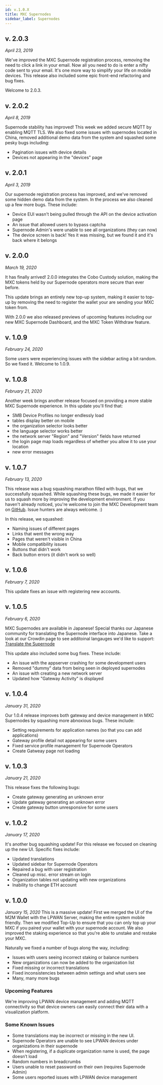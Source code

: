 ```yaml
---
id: v.1.0.X
title: MXC Supernodes
sidebar_label: Supernodes
---
```


## v. 2.0.3
*April 23, 2019*

We've improved the MXC Supernode registration process, removing the need to click a link in your email. Now all you need to do is enter a nifty code sent to your email. It's one more way to simplify your life on mobile devices. This release also included some epic front-end refactoring and bug fixes. 

Welcome to 2.0.3.


## v. 2.0.2
*April 8, 2019*

Supernode stability has improved! This week we added secure MQTT by enabling MQTT TLS. We also fixed some issues with supernodes located in China, removed additional demo data from the system and squashed some pesky bugs including: 
* Pagination issues with device details
* Devices not appearing in the "devices" page

## v. 2.0.1
*April 3, 2019*

Our supernode registration process has improved, and we've removed some hidden demo data from the system. In the process we also cleaned up a few more bugs. These include: 

* Device EUI wasn't being pulled through the API on the device activation page
* An issue that allowed users to bypass captcha
* Supernode Admin's were unable to see all organizations (they can now)
* The device screen is back! Yes it was missing, but we found it and it's back where it belongs

## v. 2.0.0
*March 19, 2020*

It has finally arrived! 2.0.0 integrates the Cobo Custody solution, making the MXC tokens held by our Supernode operators more secure than ever before.

This update brings an entirely new top-up system, making it easier to top-up by removing the need to register the wallet your are sending your MXC token from. 

With 2.0.0 we also released previews of upcoming features including our new MXC Supernode Dashboard, and the MXC Token Withdraw feature.

## v. 1.0.9
*February 24, 2020*

Some users were experiencing issues with the sidebar acting a bit random. So we fixed it. Welcome to 1.0.9. 

## v. 1.0.8
*February 21, 2020*

Another week brings another release focused on providing a more stable MXC Supernode experience. In this update you'll find that:

* SMB Device Profiles no longer endlessly load
* tables display better on mobile
* the organization selector looks better
* the language selector works better
* the network server "Region" and "Version" fields have returned
* the login page map loads regardless of whether you allow it to use your location
* new error messages

## v. 1.0.7
*February 13, 2020*

This release was a bug squashing marathon filled with bugs, that we successfully squashed. While squashing these bugs, we made it easier for us to squash more by improving the development environment. If you haven't already noticed, you're welcome to join the MXC Development team on [GitHub](https://github.com/mxc-foundation/lpwan-app-server). Issue hunters are always welcome. :) 

In this release, we squashed:
* Naming issues of different pages
* Links that went the wrong way
* Pages that weren't visible in China
* Mobile compatibility issues
* Buttons that didn't work
* Back button errors (it didn't work so well)


## v. 1.0.6
*February 7, 2020*

This update fixes an issue with registering new accounts.

## v. 1.0.5
*February 6, 2020*

MXC Supernodes are available in Japanese! Special thanks our Japanese community for translating the Supernode interface into Japanese. Take a look at our Crowdin page to see additoinal langauges we'd like to support: [Translate the Supernode](https://crwd.in/mxc-supernode)

This update also included some bug fixes. These include: 
* An issue with the appserver crashing for some development users
* Removed "dummy" data from being seen in deployed supernodes
* An issue with creating a new network server
* Updated how "Gateway Activity" is displayed

## v. 1.0.4
*January 31, 2020*

Our 1.0.4 release improves both gateway and device management in MXC Supernodes by squashing more abnoxious bugs. These include:

* Setting requirements for application names (so that you can add applications)
* Gateway profile detail not appearing for some users
* Fixed service profile management for Supernode Operators
* Create Gatweay page not loading

## v. 1.0.3
*January 21, 2020*

This release fixes the following bugs:

* Create gateway generating an unknown error
* Update gateway generating an unknown error
* Create gateway button unresponsive for some users

## v. 1.0.2

*January 17, 2020*

It's another bug squashing update! For this release we focused on cleaning up the new UI. Specific fixes include:

* Updated translations
* Updated sidebar for Supernode Operators
* Repaired a bug with user registration
* Cleaned up misc. error stream on login
* Organization tables not updating with new organizations
* Inability to change ETH account

## v. 1.0.0

*January 15, 2020*
This is a massive update! First we merged the UI of the M2M Wallet with the LPWAN Server, making the entire system mobile friendly. Then we modified Top-Up to ensure that you can only top up your MXC if you paired your wallet with your supernode account. We also improved the staking experience so that you're able to unstake and restake your MXC.

<!--truncate-->

Naturally we fixed a number of bugs along the way, including:

* Issues with users seeing incorrect staking or balance numbers
* New organizations can now be added to the organization list
* Fixed missing or incorrect translations
* Fixed inconsistencies between admin settings and what users see
* Many, many more bugs

### Upcoming Features

We're improving LPWAN device management and adding MQTT connectivity so that device owners can easily connect their data with a visualization platform.

### Some Known Issues

* Some translations may be incorrect or missing in the new UI.
* Supernode Operators are unable to see LPWAN devices under organizations in their supernode
* When registering, if a duplicate organization name is used, the page doesn’t load
* Random numbers in breadcrumbs
* Users unable to reset password on their own (requires Supernode Admin)
* Some users reported issues with LPWAN device management 